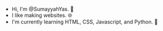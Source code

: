 <!DOCTYPE html>
<html>
    <head>
        <meta charset="utf-8">
    </head>
    <body>
        <ul>
            <li>Hi, I'm @SumayyahYas. 👋</li>
            <li>I like making websites. 🌐</li>
            <li>I'm currently learning HTML, CSS, Javascript, and Python. 🐍</li>
        </ul>
    </body>
</html>
